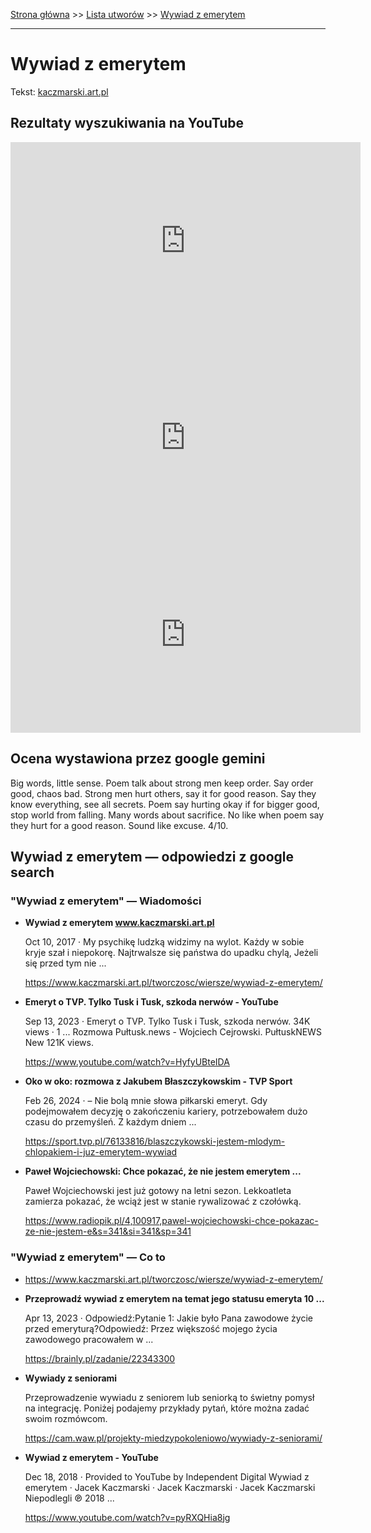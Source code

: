 [Strona główna](../index.md) >> [Lista utworów](../list.md) >> [Wywiad z emerytem](660.md)

---

# Wywiad z emerytem

Tekst: [kaczmarski.art.pl](https://www.kaczmarski.art.pl/tworczosc/wiersze/wywiad-z-emerytem/)

## Rezultaty wyszukiwania na YouTube

<iframe width="560" height="315" src="https://www.youtube.com/embed/C2Qw0tKxDgU?si=IdontcarewhotheIRSsendsImnotpayingtaxes" title="YouTube video player" frameborder="0" allow="accelerometer; autoplay; clipboard-write; encrypted-media; gyroscope; picture-in-picture; web-share" referrerpolicy="strict-origin-when-cross-origin" allowfullscreen></iframe>

<iframe width="560" height="315" src="https://www.youtube.com/embed/Cfv46cEIy9E?si=IdontcarewhotheIRSsendsImnotpayingtaxes" title="YouTube video player" frameborder="0" allow="accelerometer; autoplay; clipboard-write; encrypted-media; gyroscope; picture-in-picture; web-share" referrerpolicy="strict-origin-when-cross-origin" allowfullscreen></iframe>

<iframe width="560" height="315" src="https://www.youtube.com/embed/pyRXQHia8jg?si=IdontcarewhotheIRSsendsImnotpayingtaxes" title="YouTube video player" frameborder="0" allow="accelerometer; autoplay; clipboard-write; encrypted-media; gyroscope; picture-in-picture; web-share" referrerpolicy="strict-origin-when-cross-origin" allowfullscreen></iframe>

## Ocena wystawiona przez google gemini

Big words, little sense. Poem talk about strong men keep order. Say order good, chaos bad. Strong men hurt others, say it for good reason. Say they know everything, see all secrets. Poem say hurting okay if for bigger good, stop world from falling. Many words about sacrifice. No like when poem say they hurt for a good reason. Sound like excuse. 4/10.


## Wywiad z emerytem — odpowiedzi z google search

### "Wywiad z emerytem" — Wiadomości

- **Wywiad z emerytem www.kaczmarski.art.pl**

    Oct 10, 2017  ·  My psychikę ludzką widzimy na wylot. Każdy w sobie kryje szał i niepokorę. Najtrwalsze się państwa do upadku chylą, Jeżeli się przed tym nie ... 

   <https://www.kaczmarski.art.pl/tworczosc/wiersze/wywiad-z-emerytem/>
- **Emeryt o TVP. Tylko Tusk i Tusk, szkoda nerwów - YouTube**

    Sep 13, 2023  ·  Emeryt o TVP. Tylko Tusk i Tusk, szkoda nerwów. 34K views · 1 ... Rozmowa Pułtusk.news - Wojciech Cejrowski. PułtuskNEWS New 121K views. 

   <https://www.youtube.com/watch?v=HyfyUBteIDA>
- **Oko w oko: rozmowa z Jakubem Błaszczykowskim - TVP Sport**

    Feb 26, 2024  ·  – Nie bolą mnie słowa piłkarski emeryt. Gdy podejmowałem decyzję o zakończeniu kariery, potrzebowałem dużo czasu do przemyśleń. Z każdym dniem ... 

   <https://sport.tvp.pl/76133816/blaszczykowski-jestem-mlodym-chlopakiem-i-juz-emerytem-wywiad>
- **Paweł Wojciechowski: Chce pokazać, że nie jestem emerytem ...**

    Paweł Wojciechowski jest już gotowy na letni sezon. Lekkoatleta zamierza pokazać, że wciąż jest w stanie rywalizować z czołówką. 

   <https://www.radiopik.pl/4,100917,pawel-wojciechowski-chce-pokazac-ze-nie-jestem-e&s=341&si=341&sp=341>

### "Wywiad z emerytem" — Co to

- <https://www.kaczmarski.art.pl/tworczosc/wiersze/wywiad-z-emerytem/>
- **Przeprowadź wywiad z emerytem na temat jego statusu emeryta 10 ...**

    Apr 13, 2023  ·  Odpowiedź:Pytanie 1: Jakie było Pana zawodowe życie przed emeryturą?Odpowiedź: Przez większość mojego życia zawodowego pracowałem w ... 

   <https://brainly.pl/zadanie/22343300>
- **Wywiady z seniorami**

    Przeprowadzenie wywiadu z seniorem lub seniorką to świetny pomysł na integrację. Poniżej podajemy przykłady pytań, które można zadać swoim rozmówcom. 

   <https://cam.waw.pl/projekty-miedzypokoleniowo/wywiady-z-seniorami/>
- **Wywiad z emerytem - YouTube**

    Dec 18, 2018  ·  Provided to YouTube by Independent Digital Wywiad z emerytem · Jacek Kaczmarski · Jacek Kaczmarski · Jacek Kaczmarski Niepodlegli ℗ 2018 ... 

   <https://www.youtube.com/watch?v=pyRXQHia8jg>

